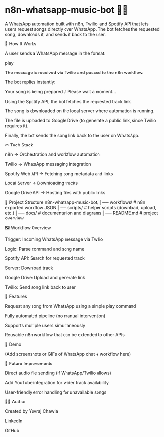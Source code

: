 # n8n-whatsapp-music-bot 🎵🤖

A WhatsApp automation built with n8n, Twilio, and Spotify API that lets users request songs directly over WhatsApp. The bot fetches the requested song, downloads it, and sends it back to the user.

🚀 How It Works

A user sends a WhatsApp message in the format:

play <song name>


The message is received via Twilio and passed to the n8n workflow.

The bot replies instantly:

Your song is being prepared 🎶 Please wait a moment...


Using the Spotify API, the bot fetches the requested track link.

The song is downloaded on the local server where automation is running.

The file is uploaded to Google Drive (to generate a public link, since Twilio requires it).

Finally, the bot sends the song link back to the user on WhatsApp.

⚙️ Tech Stack

n8n → Orchestration and workflow automation

Twilio → WhatsApp messaging integration

Spotify Web API → Fetching song metadata and links

Local Server → Downloading tracks

Google Drive API → Hosting files with public links

📂 Project Structure
n8n-whatsapp-music-bot/
│── workflows/        # n8n exported workflow JSON
│── scripts/          # helper scripts (download, upload, etc.)
│── docs/             # documentation and diagrams
│── README.md         # project overview

🖼️ Workflow Overview

Trigger: Incoming WhatsApp message via Twilio

Logic: Parse command and song name

Spotify API: Search for requested track

Server: Download track

Google Drive: Upload and generate link

Twilio: Send song link back to user

🌟 Features

Request any song from WhatsApp using a simple play <song> command

Fully automated pipeline (no manual intervention)

Supports multiple users simultaneously

Reusable n8n workflow that can be extended to other APIs

📸 Demo

(Add screenshots or GIFs of WhatsApp chat + workflow here)

🔮 Future Improvements

Direct audio file sending (if WhatsApp/Twilio allows)

Add YouTube integration for wider track availability

User-friendly error handling for unavailable songs

🧑‍💻 Author

Created by Yuvraj Chawla

LinkedIn

GitHub

